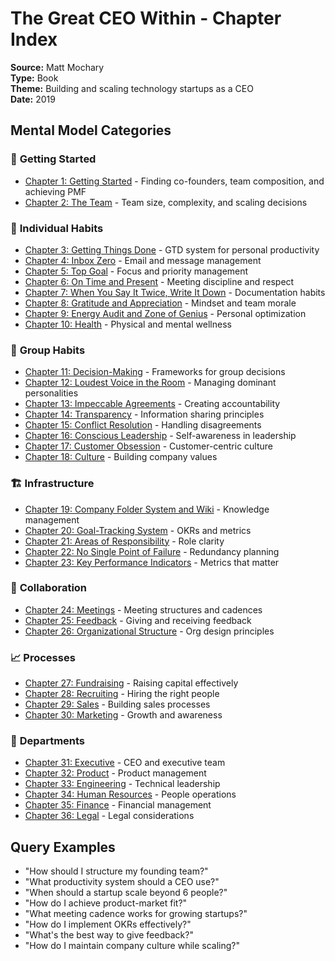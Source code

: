 # The Great CEO Within - Chapter Index

**Source:** Matt Mochary  
**Type:** Book  
**Theme:** Building and scaling technology startups as a CEO  
**Date:** 2019  

## Mental Model Categories

### 🚀 **Getting Started**
- [Chapter 1: Getting Started](01_getting-started.md) - Finding co-founders, team composition, and achieving PMF
- [Chapter 2: The Team](02_the-team.md) - Team size, complexity, and scaling decisions

### 🧠 **Individual Habits**
- [Chapter 3: Getting Things Done](03_getting-things-done.md) - GTD system for personal productivity
- [Chapter 4: Inbox Zero](04_inbox-zero.md) - Email and message management
- [Chapter 5: Top Goal](05_top-goal.md) - Focus and priority management
- [Chapter 6: On Time and Present](06_on-time-and-present.md) - Meeting discipline and respect
- [Chapter 7: When You Say It Twice, Write It Down](07_when-you-say-it-twice-write-it-down.md) - Documentation habits
- [Chapter 8: Gratitude and Appreciation](08_gratitude-and-appreciation.md) - Mindset and team morale
- [Chapter 9: Energy Audit and Zone of Genius](09_energy-audit-zone-of-genius.md) - Personal optimization
- [Chapter 10: Health](10_health.md) - Physical and mental wellness

### 👥 **Group Habits**
- [Chapter 11: Decision-Making](11_decision-making.md) - Frameworks for group decisions
- [Chapter 12: Loudest Voice in the Room](12_loudest-voice-in-the-room.md) - Managing dominant personalities
- [Chapter 13: Impeccable Agreements](13_impeccable-agreements.md) - Creating accountability
- [Chapter 14: Transparency](14_transparency.md) - Information sharing principles
- [Chapter 15: Conflict Resolution](15_conflict-resolution.md) - Handling disagreements
- [Chapter 16: Conscious Leadership](16_conscious-leadership.md) - Self-awareness in leadership
- [Chapter 17: Customer Obsession](17_customer-obsession.md) - Customer-centric culture
- [Chapter 18: Culture](18_culture.md) - Building company values

### 🏗️ **Infrastructure**
- [Chapter 19: Company Folder System and Wiki](19_company-folder-system-wiki.md) - Knowledge management
- [Chapter 20: Goal-Tracking System](20_goal-tracking-system.md) - OKRs and metrics
- [Chapter 21: Areas of Responsibility](21_areas-of-responsibility.md) - Role clarity
- [Chapter 22: No Single Point of Failure](22_no-single-point-of-failure.md) - Redundancy planning
- [Chapter 23: Key Performance Indicators](23_key-performance-indicators.md) - Metrics that matter

### 🤝 **Collaboration**
- [Chapter 24: Meetings](24_meetings.md) - Meeting structures and cadences
- [Chapter 25: Feedback](25_feedback.md) - Giving and receiving feedback
- [Chapter 26: Organizational Structure](26_organizational-structure.md) - Org design principles

### 📈 **Processes**
- [Chapter 27: Fundraising](27_fundraising.md) - Raising capital effectively
- [Chapter 28: Recruiting](28_recruiting.md) - Hiring the right people
- [Chapter 29: Sales](29_sales.md) - Building sales processes
- [Chapter 30: Marketing](30_marketing.md) - Growth and awareness

### 🏢 **Departments**
- [Chapter 31: Executive](31_executive.md) - CEO and executive team
- [Chapter 32: Product](32_product.md) - Product management
- [Chapter 33: Engineering](33_engineering.md) - Technical leadership
- [Chapter 34: Human Resources](34_human-resources.md) - People operations
- [Chapter 35: Finance](35_finance.md) - Financial management
- [Chapter 36: Legal](36_legal.md) - Legal considerations

## Query Examples
- "How should I structure my founding team?"
- "What productivity system should a CEO use?"
- "When should a startup scale beyond 6 people?"
- "How do I achieve product-market fit?"
- "What meeting cadence works for growing startups?"
- "How do I implement OKRs effectively?"
- "What's the best way to give feedback?"
- "How do I maintain company culture while scaling?"